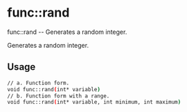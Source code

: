 # func::rand
func::rand -- Generates a random integer.

Generates a random integer.

## Usage
```sh
// a. Function form.
void func::rand(int* variable)
// b. Function form with a range.
void func::rand(int* variable, int minimum, int maximum)
```
